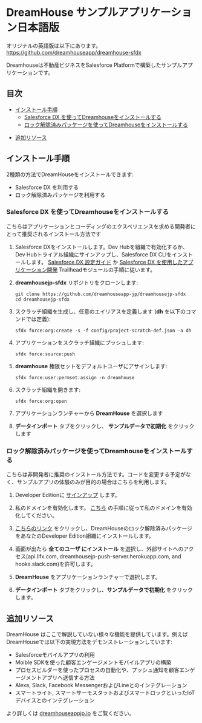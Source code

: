 # DreamHouse サンプルアプリケーション日本語版

オリジナルの英語版は以下にあります。
https://github.com/dreamhouseapp/dreamhouse-sfdx


Dreamhouseは不動産ビジネスをSalesforce Platformで構築したサンプルアプリケーションです。

## 目次

* [インストール手順](#インストール手順)
    * [Salesforce DX を使ってDreamhouseをインストールする](#salesforce-dx-を使ってdreamhouseをインストールする)
    * [ロック解除済みパッケージを使ってDreamhouseをインストールする](#ロック解除済みパッケージを使ってdreamhouseをインストールする)
<!-- * [コードハイライト](#コードハイライト)-->
* [追加リソース](#追加リソース)

## インストール手順

2種類の方法でDreamHouseをインストールできます:
- Salesforce DX を利用する
- ロック解除済みパッケージを利用する

### Salesforce DX を使ってDreamhouseをインストールする
こちらはアプリケーションとコーディングのエクスペリエンスを求める開発者にとって推奨されるインストール方法です

1. Salesforce DXをインストールします。Dev Hubを組織で有効化するか、Dev Hubトライアル組織にサインアップし、Salesforce DX CLIをインストールします。 [Salesforce DX 設定ガイド](https://developer.salesforce.com/docs/atlas.ja-jp.sfdx_setup.meta/sfdx_setup/sfdx_setup_enable_devhub.htm) か [Salesforce DX を使用したアプリケーション開発](https://trailhead.salesforce.com/ja/modules/sfdx_app_dev) Trailheadモジュールの手順に従います。

1. **dreamhousejp-sfdx** リポジトリをクローンします:
    ```
    git clone https://github.com/dreamhouseapp-jp/dreamhousejp-sfdx
    cd dreamhousejp-sfdx
    ```

1. スクラッチ組織を生成し、任意のエイリアスを定義します (**dh** を以下のコマンドでは定義):
    ```
    sfdx force:org:create -s -f config/project-scratch-def.json -a dh
    ```

1. アプリケーションをスクラッチ組織にプッシュします:
    ```
    sfdx force:source:push
    ```

1. **dreamhouse** 権限セットをデフォルトユーザにアサインします:
    ```
    sfdx force:user:permset:assign -n dreamhouse
    ```

1. スクラッチ組織を開きます:
    ```
    sfdx force:org:open
    ```

1. アプリケーションランチャーから **DreamHouse** を選択します

1. **データインポート** タブをクリックし、 **サンプルデータで初期化** をクリックします

### ロック解除済みパッケージを使ってDreamhouseをインストールする
こちらは非開発者に推奨のインストール方法です。コードを変更する予定がなく、サンプルアプリの体験のみが目的の場合はこちらを利用します。

1. Developer Editionに [サインアップ](https://developer.salesforce.com/signup) します。

1. 私のドメインを有効化します。 [こちら](https://trailhead.salesforce.com/ja/modules/identity_login/units/identity_login_my_domain) の手順に従って私のドメインを有効化してください。

1. [こちらのリンク](https://login.salesforce.com/packaging/installPackage.apexp?p0=04t0K000001A9PoQAK) をクリックし、DreamHouseのロック解除済みパッケージをあなたのDeveloper Edition組織にインストールします。

1. 画面が出たら **全てのユーザ にインストール** を選択し、外部サイトへのアクセス(api.lifx.com, dreamhousejp-push-server.herokuapp.com, and hooks.slack.com)を許可します。

1. **DreamHouse** をアプリケーションランチャーで選択します。

1. **データインポート** タブをクリックし、**サンプルデータで初期化** をクリックします。

<!--
## コードハイライト

### Lightning components
DreamHouse features a large number of Lightning Components to enhance the user experience. Lightning Components are used on the Property record page, on an app pages (**Property Finder** and **Property Explorer**), in the utility bar, and as quick actions.

Installing a Lightning component as a **quick action** can be a great alternative to adding the component directly to the page layout because the component instantiation is deferred until the action button is clicked (lazy instantiation). Installing less frequently used components as quick or global actions can contribute to a faster page loading time, and a streamlined user interface. In DreamHouse, the [SmartHome](force-app/main/default/aura/SmartHome) component is installed as a quick action on the Property record page.

The **utility bar** is a great place to host components you always want at your fingertips. [MortgageCalculator](force-app/main/default/aura/MortgageCalculator) is a great example.

### Base Lightning components
Base Lightning Components are a set of powerful UI components available in the Lightning Component Framework. The DreamHouse custom components use many Base Lightning Components as building blocks. For example, **lightning:card**, **lightning:button**, and **lightning:layout** are used throughout the application. [PropertyCarousel](force-app/main/default/aura/PropertyCarousel/PropertyCarousel.cmp), which allows you to navigate through the pictures of a property and upload new pictures, is built using **lightning:carousel** and **lightning:fileUpload**. [PropertySummary](force-app/main/default/aura/PropertySummary/PropertySummary.cmp) leverages **lightning:formattedAddress** and **lightning:formattedNumber**.

### Lightning Data Service
Lightning Data Service allows you to manipulate (retrieve, create, update, delete) Salesforce records without writing server-side code (Apex). In DreamHouse, all the Lightning components that work with a single Property record use Lightning Data Service. Check out [PropertySummary](force-app/main/default/aura/PropertySummary) for an example.

### Third-Party JavaScript libraries
You can use third-party JavaScript libraries in Lightning Components using **ltng:require**. For example:
- [Map](force-app/main/default/aura/Map) and [PropertyListMap](force-app/main/default/aura/PropertyListMap) use the [Leaflet](https://leafletjs.com/) library.
- [PriceRange](force-app/main/default/aura/PropertyListMap) uses the [nouislider](https://refreshless.com/nouislider/) library for its double slider.

### Standard application events
Standard application events are available by default in the framework and are used to trigger high level actions. For example, in [PropertySummary](force-app/main/default/aura/PropertySummary/PropertySummaryController.js), **force:navigateToSObject** is used to navigate to the broker record page, and **force:editRecord** is used to edit a record in place.

### Custom application events 
Custom application events are used for communication between components in App Builder. For example, the [PropertyFilterChange](force-app/main/default/aura/PropertyFilterChange) event is fired in the [PropertyFilter](force-app/main/default/aura/PropertyFilter) component to notify other components that new filtering criteria have been selected.

### Component events
Component events are used for finer-grained communication between components. For example, the [PropertyPaginator](force-app/main/default/aura/PropertyPaginator) component fires the **pageNext** and **pagePrevious** events to notify its parent ([PropetyTileList](force-app/main/default/aura/PropertyTileList)) that the user requested the next or previous page.

### Custom page templates
Custom page templates allow you to create ad hoc page layouts that admins can use in App Builder to create new pages. Custom page templates are implemented as Lightning Components. There are two custom page templates in Dreamhouse: [PageTemplate_2_6_4](force-app/main/default/aura/PageTemplate_2_6_4/PageTemplate_2_6_4.cmp) (used by the **Property Finder** page) and [PageTemplate_2_7_3](force-app/main/default/aura/PageTemplate_2_7_3/PageTemplate_2_7_3.cmp) (used by the **Property Explorer** page). They provide custom three column layouts using different relative widths for each column.

### Reports and dashboards
Reports and dashboards are easy to create and look great in Lightning. Just to get things started, the DreamHouse app includes a few reports in the **DreamHouse Reports** folder (**Days on Market**, **Properties by Broker**, and **Portfolio Health**), and a dashboard in the **DreamHouse Dashboard** folder (**My Dashboard**).

### Einstein Vision
The [VisualSearchBox](force-app/main/default/aura/VisualSearchBox) component leverages Einstein Vision to provide a visual search feature that allows you to find houses based on the picture of a house you like. Just select or drag a picture in the Visual search area of the property filters: Einstein Vision will recognize the type of house (colonial, victorian, or contemporary) and you will be presented with a list of houses matching that category. Follow the instructions below to enable visual search in the **Property Finder** and **Property Explorer** pages:

1. Get an **Einstein Platform Services** account. Follow the instructions [here](https://trailhead.salesforce.com/projects/predictive_vision_apex/steps/predictive_vision_apex_prep).

1. In Salesforce, click the **Files** tab and upload **einstein_platform.pem**.

1. In **Setup**, type **Custom** in the Quick Find box and click the **Custom Settings** link.

1. Click the first **New** Button (at the top of the screen).

1. For **Einstein Vision Email**, specify the email address you used when you created your Einstein Platform Services account (step 1), and click **Save**.

1. In the DreamHouse app, click the **Einstein Vision** tab.

1. Click the **Create Dataset** button.

1. In the **houses** tile, click the **Train** button, the click the **Models** tab.

1. Click the **Refresh Models** button until the Progress column indicates **100%**.

1. Copy the **Model Id** in your clipboard.

1. Click the **Property Finder** Tab, click the gear icon (upper right corner), and click **Edit Page**. Click the **Filters** component and paste the Model Id in the **Einstein Model Id** field in the right sidebar. Save the page.

1. Repeat the last step for the **Property Explorer** page.

You can now search houses by uploading (or dropping) a picture in the visual search box that is part of the Filters component on the **Property Finder** and **Property Explorer** pages. 
-->

## 追加リソース
DreamHouse はここで解説していない様々な機能を提供しています。例えばDreamHouseでは以下の実現方法をデモンストレーションしています:

- Salesforceモバイルアプリの利用
- Moible SDKを使った顧客エンゲージメントモバイルアプリの構築
- プロセスビルダーを使ったプロセスの自動化や、プッシュ通知を顧客エンゲージメントアプリへ送信する方法
- Alexa, Slack, Facebook MessengerおよびLineとのインテグレーション
- スマートライト, スマートサーモスタットおよびスマートロックといったIoTデバイスとのインテグレーション

より詳しくは [dreamhouseappjp.io](http://dreamhouseappjp.io) をご覧ください。